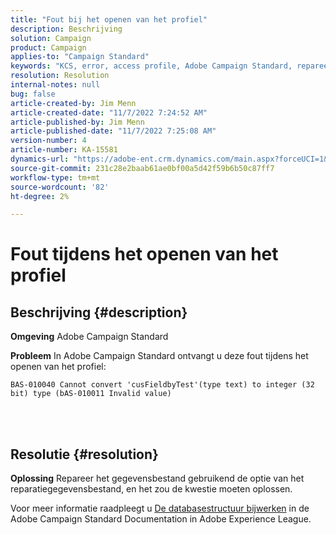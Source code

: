 ```yaml
---
title: "Fout bij het openen van het profiel"
description: Beschrijving
solution: Campaign
product: Campaign
applies-to: "Campaign Standard"
keywords: "KCS, error, access profile, Adobe Campaign Standard, repareer database"
resolution: Resolution
internal-notes: null
bug: false
article-created-by: Jim Menn
article-created-date: "11/7/2022 7:24:52 AM"
article-published-by: Jim Menn
article-published-date: "11/7/2022 7:25:08 AM"
version-number: 4
article-number: KA-15581
dynamics-url: "https://adobe-ent.crm.dynamics.com/main.aspx?forceUCI=1&pagetype=entityrecord&etn=knowledgearticle&id=696f1f41-6d5e-ed11-9561-6045bd0065f9"
source-git-commit: 231c28e2baab61ae0bf00a5d42f59b6b50c87ff7
workflow-type: tm+mt
source-wordcount: '82'
ht-degree: 2%

---
```


# Fout tijdens het openen van het profiel

## Beschrijving {#description}


<b>Omgeving</b>
Adobe Campaign Standard

<b>Probleem</b>
In Adobe Campaign Standard ontvangt u deze fout tijdens het openen van het profiel:


```
BAS-010040 Cannot convert 'cusFieldbyTest'(type text) to integer (32 bit) type (bAS-010011 Invalid value)
```






<br> 



## Resolutie {#resolution}


<b>Oplossing</b>
Repareer het gegevensbestand gebruikend de optie van het reparatiegegevensbestand, en het zou de kwestie moeten oplossen.

Voor meer informatie raadpleegt u [De databasestructuur bijwerken](https://docs.adobe.com/content/help/en/campaign-standard/using/developing/adding-or-extending-a-resource/updating-the-database-structure.html) in de Adobe Campaign Standard Documentation in Adobe Experience League.
